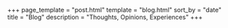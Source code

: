 +++
page_template = "post.html"
template = "blog.html"
sort_by = "date"
title = "Blog"
description = "Thoughts, Opinions, Experiences"
+++
